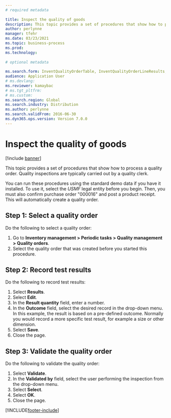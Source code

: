 ```yaml
--- 
# required metadata 
 
title: Inspect the quality of goods
description: This topic provides a set of procedures that show how to process a quality order.
author: perlynne
manager: tfehr 
ms.date: 03/23/2021
ms.topic: business-process 
ms.prod:  
ms.technology:  
 
# optional metadata 
 
ms.search.form: InventQualityOrderTable, InventQualityOrderLineResults, HcmWorkerLookUp   
audience: Application User 
# ms.devlang:  
ms.reviewer: kamaybac
# ms.tgt_pltfrm:  
# ms.custom:  
ms.search.region: Global
ms.search.industry: Distribution
ms.author: perlynne
ms.search.validFrom: 2016-06-30 
ms.dyn365.ops.version: Version 7.0.0 
---
```

# Inspect the quality of goods

[!include [banner](../../includes/banner.md)]

This topic provides a set of procedures that show how to process a quality order. Quality inspections are typically carried out by a quality clerk.

You can run these procedures using the standard demo data if you have it installed. To use it, select the *USMF* legal entity before you begin. Then, you must also confirm purchase order "000016" and post a product receipt. This will automatically create a quality order.

## Step 1: Select a quality order

Do the following to select a quality order:

1. Go to **Inventory management > Periodic tasks > Quality management > Quality orders**.
1. Select the quality order that was created before you started this procedure.  

## Step 2: Record test results

Do the following to record test results:

1. Select **Results**.
1. Select **Edit**.
1. In the **Result quantity** field, enter a number.
1. In the **Outcome** field, select the desired record in the drop-down menu. In this example, the result is based on a pre-defined outcome. Normally you would record a more specific test result, for example a size or other dimension.  
1. Select **Save**.
1. Close the page.

## Step 3: Validate the quality order

Do the following to validate the quality order:

1. Select **Validate**.
1. In the **Validated by** field, select the user performing the inspection from the drop-down menu.  
1. Select **Select**.
1. Select **OK**.
1. Close the page.


[!INCLUDE[footer-include](../../includes/footer-banner.md)]